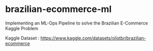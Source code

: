 # brazilian-ecommerce-ml
Implementing an ML-Ops Pipeline to solve the Brazilian E-Commerce Kaggle Problem
 
Kaggle Dataset : https://www.kaggle.com/datasets/olistbr/brazilian-ecommerce
